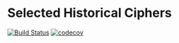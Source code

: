 # Selected Historical Ciphers

[![Build Status](https://travis-ci.org/MiltenPlescott/selected-historical-ciphers.svg?branch=master)](https://travis-ci.org/MiltenPlescott/selected-historical-ciphers)
[![codecov](https://codecov.io/gh/MiltenPlescott/selected-historical-ciphers/branch/master/graph/badge.svg)](https://codecov.io/gh/MiltenPlescott/selected-historical-ciphers)


